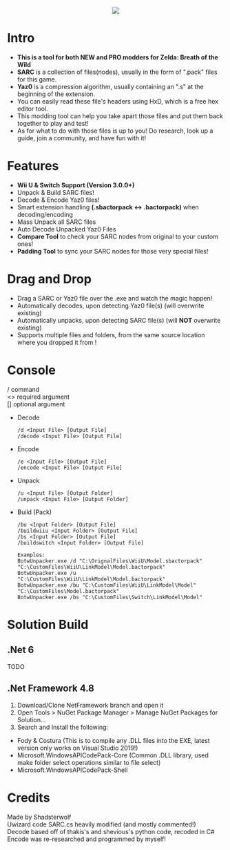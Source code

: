 <p align="center"> 
<img src="https://github.com/Shadsterwolf/BotWUnpacker/blob/master/BotwUnpacker5/images/ZeldaUnpackerLogo.png?raw=true"/>
</p>

# Intro
- <b>This is a tool for both NEW and PRO modders for Zelda: Breath of the Wild</b>
- <b>SARC</b> is a collection of files(nodes), usually in the form of ".pack" files for this game.
- <b>Yaz0</b> is a compression algorithm, usually containing an ".s" at the beginning of the extension.
- You can easily read these file's headers using HxD, which is a free hex editor tool.
- This modding tool can help you take apart those files and put them back together to play and test!
- As for what to do with those files is up to you! Do research, look up a guide, join a community, and have fun with it!

# Features
- <b>Wii U & Switch Support (Version 3.0.0+)</b>
- Unpack & Build SARC files! <br />
- Decode & Encode Yaz0 files! <br />
- Smart extension handling <b>(.sbactorpack <-> .bactorpack)</b> when decoding/encoding <br />
- Mass Unpack all SARC files <br />
- Auto Decode Unpacked Yaz0 Files <br />
- <b>Compare Tool</b> to check your SARC nodes from original to your custom ones!<br />
- <b>Padding Tool</b> to sync your SARC nodes for those very special files!<br />

# Drag and Drop
- Drag a SARC or Yaz0 file over the .exe and watch the magic happen!
- Automatically decodes, upon detecting Yaz0 file(s) (will overwrite existing) <br />
- Automatically unpacks, upon detecting SARC file(s) (will <b>NOT</B> overwrite existing) <br />
- Supports multiple files and folders, from the same source location where you dropped it from ! <br />

# Console
/  command<br />
<> required argument<br />
[] optional argument

- Decode <br />
  ```
  /d <Input File> [Output File]
  /decode <Input File> [Output File]
  ```
- Encode <br />
  ```
  /e <Input File> [Output File]
  /encode <Input File> [Output File]
  ```
- Unpack <br />
  ```
  /u <Input File> [Output Folder]
  /unpack <Input File> [Output Folder]
  ``` 
- Build (Pack)
  ```
  /bu <Input Folder> [Output File]
  /buildwiiu <Input Folder> [Output File]
  /bs <Input Folder> [Output File]
  /buildswitch <Input Folder> [Output File]
  ``` 
  ```
  Examples:
  BotwUnpacker.exe /d "C:\OrignalFiles\WiiU\Model.sbactorpack" "C:\CustomFiles\WiiU\LinkModel\Model.bactorpack"
  BotwUnpacker.exe /u "C:\CustomFiles\WiiU\LinkModel\Model.bactorpack"
  BotwUnpacker.exe /bu "C:\CustomFiles\WiiU\LinkModel\Model" "C:\CustomFiles\Model.bactorpack"
  BotwUnpacker.exe /bs "C:\CustomFiles\Switch\LinkModel\Model"
  ```
# Solution Build
## .Net 6 <br />
TODO
## .Net Framework 4.8 <br />
1. Download/Clone NetFramework branch and open it
2. Open Tools > NuGet Package Manager > Manage NuGet Packages for Solution...
3. Search and Install the following:
- Fody & Costura (This is to compile any .DLL files into the EXE, latest version only works on Visual Studio 2019!)
- Microsoft.WindowsAPICodePack-Core  (Common .DLL library, used make folder select operations similar to file select)
- Microsoft.WindowsAPICodePack-Shell

# Credits
Made by Shadsterwolf <br />
Uwizard code SARC.cs heavily modified (and mostly commented!) <br />
Decode based off of thakis's and shevious's python code, recoded in C# <br />
Encode was re-researched and programmed by myself!

